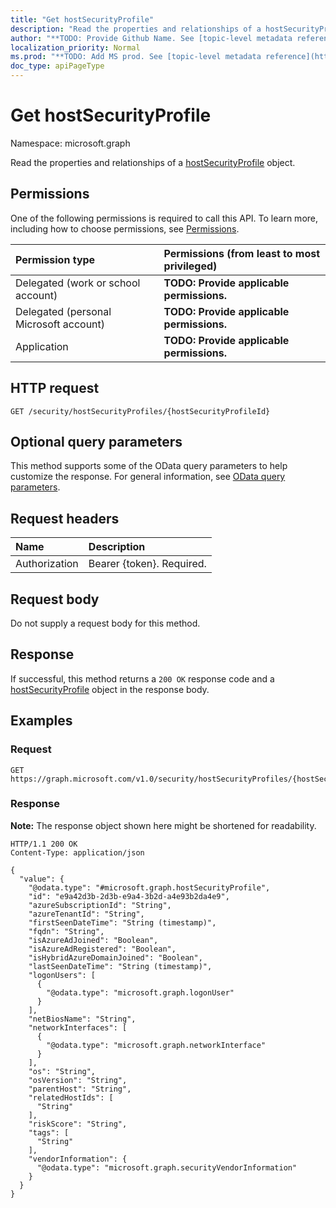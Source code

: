 ```yaml
---
title: "Get hostSecurityProfile"
description: "Read the properties and relationships of a hostSecurityProfile object."
author: "**TODO: Provide Github Name. See [topic-level metadata reference](https://msgo.azurewebsites.net/add/document/guidelines/metadata.html#topic-level-metadata)**"
localization_priority: Normal
ms.prod: "**TODO: Add MS prod. See [topic-level metadata reference](https://msgo.azurewebsites.net/add/document/guidelines/metadata.html#topic-level-metadata)**"
doc_type: apiPageType
---
```


# Get hostSecurityProfile
Namespace: microsoft.graph



Read the properties and relationships of a [hostSecurityProfile](../resources/hostsecurityprofile.md) object.

## Permissions
One of the following permissions is required to call this API. To learn more, including how to choose permissions, see [Permissions](/graph/permissions-reference).

|Permission type|Permissions (from least to most privileged)|
|:---|:---|
|Delegated (work or school account)|**TODO: Provide applicable permissions.**|
|Delegated (personal Microsoft account)|**TODO: Provide applicable permissions.**|
|Application|**TODO: Provide applicable permissions.**|

## HTTP request

<!-- {
  "blockType": "ignored"
}
-->
``` http
GET /security/hostSecurityProfiles/{hostSecurityProfileId}
```

## Optional query parameters
This method supports some of the OData query parameters to help customize the response. For general information, see [OData query parameters](/graph/query-parameters).

## Request headers
|Name|Description|
|:---|:---|
|Authorization|Bearer {token}. Required.|

## Request body
Do not supply a request body for this method.

## Response

If successful, this method returns a `200 OK` response code and a [hostSecurityProfile](../resources/hostsecurityprofile.md) object in the response body.

## Examples

### Request
<!-- {
  "blockType": "request",
  "name": "get_hostsecurityprofile"
}
-->
``` http
GET https://graph.microsoft.com/v1.0/security/hostSecurityProfiles/{hostSecurityProfileId}
```


### Response
**Note:** The response object shown here might be shortened for readability.
<!-- {
  "blockType": "response",
  "truncated": true,
  "@odata.type": "microsoft.graph.hostSecurityProfile"
}
-->
``` http
HTTP/1.1 200 OK
Content-Type: application/json

{
  "value": {
    "@odata.type": "#microsoft.graph.hostSecurityProfile",
    "id": "e9a42d3b-2d3b-e9a4-3b2d-a4e93b2da4e9",
    "azureSubscriptionId": "String",
    "azureTenantId": "String",
    "firstSeenDateTime": "String (timestamp)",
    "fqdn": "String",
    "isAzureAdJoined": "Boolean",
    "isAzureAdRegistered": "Boolean",
    "isHybridAzureDomainJoined": "Boolean",
    "lastSeenDateTime": "String (timestamp)",
    "logonUsers": [
      {
        "@odata.type": "microsoft.graph.logonUser"
      }
    ],
    "netBiosName": "String",
    "networkInterfaces": [
      {
        "@odata.type": "microsoft.graph.networkInterface"
      }
    ],
    "os": "String",
    "osVersion": "String",
    "parentHost": "String",
    "relatedHostIds": [
      "String"
    ],
    "riskScore": "String",
    "tags": [
      "String"
    ],
    "vendorInformation": {
      "@odata.type": "microsoft.graph.securityVendorInformation"
    }
  }
}
```


